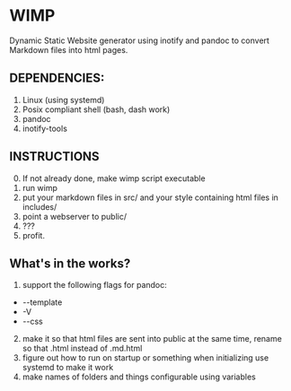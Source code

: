 # WIMP
Dynamic Static Website generator using inotify and pandoc to convert Markdown
files into html pages.

## DEPENDENCIES:
1. Linux (using systemd)
2. Posix compliant shell (bash, dash work)
3. pandoc
4. inotify-tools

## INSTRUCTIONS
0. If not already done, make wimp script executable
1. run wimp
2. put your markdown files in src/ and your style containing html files in includes/
3. point a webserver to public/
4. ???
5. profit.


## What's in the works?
1. support the following flags for pandoc:
  - --template
  - -V
  - --css
2. make it so that html files are sent into public
   at the same time, rename so that .html instead of .md.html
3. figure out how to run on startup or something when initializing
   use systemd to make it work
4. make names of folders and things configurable using variables
